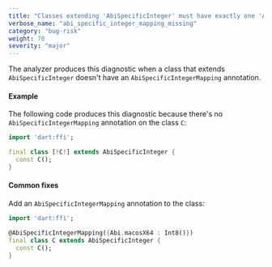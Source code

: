 ```yaml
---
title: "Classes extending 'AbiSpecificInteger' must have exactly one 'AbiSpecificIntegerMapping' annotation specifying the mapping from ABI to a 'NativeType' integer with a fixed size."
verbose_name: "abi_specific_integer_mapping_missing"
category: "bug-risk"
weight: 70
severity: "major"
---
```

The analyzer produces this diagnostic when a class that extends
`AbiSpecificInteger` doesn't have an `AbiSpecificIntegerMapping`
annotation.

#### Example

The following code produces this diagnostic because there's no
`AbiSpecificIntegerMapping` annotation on the class `C`:

```dart
import 'dart:ffi';

final class [!C!] extends AbiSpecificInteger {
  const C();
}
```

#### Common fixes

Add an `AbiSpecificIntegerMapping` annotation to the class:

```dart
import 'dart:ffi';

@AbiSpecificIntegerMapping({Abi.macosX64 : Int8()})
final class C extends AbiSpecificInteger {
  const C();
}
```
